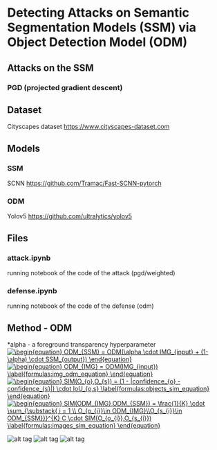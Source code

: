 # Detecting Attacks on Semantic Segmentation Models (SSM) via Object Detection Model (ODM)
## Attacks on the SSM
### PGD (projected gradient descent)

## Dataset
Cityscapes dataset
<a> https://www.cityscapes-dataset.com </a>
## Models
### SSM
SCNN <a>https://github.com/Tramac/Fast-SCNN-pytorch</a>
### ODM
Yolov5 <a>https://github.com/ultralytics/yolov5</a>

## Files
### attack.ipynb
running notebook of the code of the attack (pgd/weighted)
### defense.ipynb
running notebook of the code of the defense (odm)

## Method - ODM
*alpha - a foreground transparency hyperparameter <br>
<a href="https://www.codecogs.com/eqnedit.php?latex=\begin{equation}&space;ODM_{SSM}&space;=&space;ODM(\alpha&space;\cdot&space;IMG_{input}&space;&plus;&space;(1-\alpha)&space;\cdot&space;SSM_{output})&space;\end{equation}" target="_blank"><img src="https://latex.codecogs.com/svg.latex?\begin{equation}&space;ODM_{SSM}&space;=&space;ODM(\alpha&space;\cdot&space;IMG_{input}&space;&plus;&space;(1-\alpha)&space;\cdot&space;SSM_{output})&space;\end{equation}" title="\begin{equation} ODM_{SSM} = ODM(\alpha \cdot IMG_{input} + (1-\alpha) \cdot SSM_{output}) \end{equation}" /></a> <br>
<a href="https://www.codecogs.com/eqnedit.php?latex=\begin{equation}&space;ODM_{IMG}&space;=&space;ODM(IMG_{input})&space;\label{formulas:img_odm_equation}&space;\end{equation}" target="_blank"><img src="https://latex.codecogs.com/svg.latex?\begin{equation}&space;ODM_{IMG}&space;=&space;ODM(IMG_{input})&space;\label{formulas:img_odm_equation}&space;\end{equation}" title="\begin{equation} ODM_{IMG} = ODM(IMG_{input}) \label{formulas:img_odm_equation} \end{equation}" /></a> <br>
<a href="https://www.codecogs.com/eqnedit.php?latex=\begin{equation}&space;SIM(O_{o},O_{s})&space;=&space;(1&space;-&space;|confidence_{o}&space;-&space;confidence_{s}|)&space;\cdot&space;IoU_{o,s}&space;\label{formulas:objects_sim_equation}&space;\end{equation}" target="_blank"><img src="https://latex.codecogs.com/svg.latex?\begin{equation}&space;SIM(O_{o},O_{s})&space;=&space;(1&space;-&space;|confidence_{o}&space;-&space;confidence_{s}|)&space;\cdot&space;IoU_{o,s}&space;\label{formulas:objects_sim_equation}&space;\end{equation}" title="\begin{equation} SIM(O_{o},O_{s}) = (1 - |confidence_{o} - confidence_{s}|) \cdot IoU_{o,s} \label{formulas:objects_sim_equation} \end{equation}" /></a><br>
<a href="https://www.codecogs.com/eqnedit.php?latex=\begin{equation}&space;SIM(ODM_{IMG},ODM_{SSM})&space;=&space;\frac{1}{K}&space;\cdot&space;\sum_{\substack{&space;i&space;=&space;1&space;\\&space;O_{o_{i}}\in&space;ODM_{IMG}\\O_{s_{i}}\in&space;ODM_{SSM}}}^{K}&space;C&space;\cdot&space;SIM(O_{o_{i}},O_{s_{i}})&space;\label{formulas:images_sim_equation}&space;\end{equation}" target="_blank"><img src="https://latex.codecogs.com/svg.latex?\begin{equation}&space;SIM(ODM_{IMG},ODM_{SSM})&space;=&space;\frac{1}{K}&space;\cdot&space;\sum_{\substack{&space;i&space;=&space;1&space;\\&space;O_{o_{i}}\in&space;ODM_{IMG}\\O_{s_{i}}\in&space;ODM_{SSM}}}^{K}&space;C&space;\cdot&space;SIM(O_{o_{i}},O_{s_{i}})&space;\label{formulas:images_sim_equation}&space;\end{equation}" title="\begin{equation} SIM(ODM_{IMG},ODM_{SSM}) = \frac{1}{K} \cdot \sum_{\substack{ i = 1 \\ O_{o_{i}}\in ODM_{IMG}\\O_{s_{i}}\in ODM_{SSM}}}^{K} C \cdot SIM(O_{o_{i}},O_{s_{i}}) \label{formulas:images_sim_equation} \end{equation}" /></a><br>

![alt tag](https://github.com/orel1212/MyWorks/blob/main/Deep%20Learning/SSM%20ODM/%E2%80%8F%E2%80%8Falpha.PNG)
![alt tag](https://github.com/orel1212/MyWorks/blob/main/Deep%20Learning/SSM%20ODM/%E2%80%8F%E2%80%8Fod_on_image.PNG)
![alt tag](https://github.com/orel1212/MyWorks/blob/main/Deep%20Learning/SSM%20ODM/%E2%80%8F%E2%80%8Fexamples.PNG)
